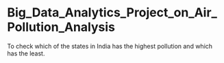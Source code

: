 # Big_Data_Analytics_Project_on_Air_Pollution_Analysis
To check which of the states in India has the highest pollution and which has the least.

